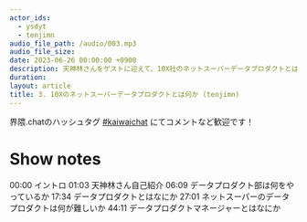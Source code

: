 ```yaml
---
actor_ids:
  - ysdyt
  - tenjimn
audio_file_path: /audio/003.mp3
audio_file_size:
date: 2023-06-26 00:00:00 +0900
description: 天神林さんをゲストに迎えて、10X社のネットスーパーデータプロダクトとは何か, その難しさややりがい, 目指すこと などについて話しました。
duration:
layout: article
title: 3. 10Xのネットスーパーデータプロダクトとは何か (tenjimn)
---
```


界隈.chatのハッシュタグ [#kaiwaichat](https://twitter.com/search?q=%23kaiwaichat&src=typed_query&f=live) にてコメントなど歓迎です！

# Show notes

00:00 イントロ
01:03 天神林さん自己紹介
06:09 データプロダクト部は何をやっているか
17:34 データプロダクトとはなにか
27:01 ネットスーパーのデータプロダクトは何が難しいか
44:11 データプロダクトマネージャーとはなにか
